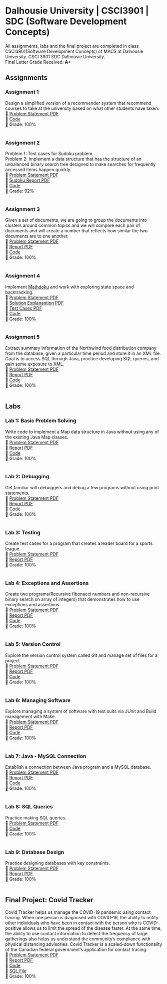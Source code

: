 # Dalhousie University | CSCI3901 | SDC (Software Development Concepts)
All assignments, labs and the final project are completed in class CSCI3901(Software Development Concepts) of MACS at Dalhousie University. CSCI 3901 SDC Dalhousie University.<br/>
Final Letter Grade Received: **A+**
<br/>

## Assignments
### Assignment 1
Design a simplified version of a recommender system that recommend courses to take at the university based on what other students have taken.<br/>
📄 [Problem Statement PDF](https://github.com/DhrumilShah98/Dalhousie_University_CSCI3901_SDC/blob/main/Assignment_1/Assignment_1.pdf)<br/>
📁 [Code](https://github.com/DhrumilShah98/Dalhousie_University_CSCI3901_SDC/blob/main/Assignment_1/Assignment1)<br/>
🏫 Grade: 100%<br/>
<br/>
### Assignment 2
Problem 1: Test cases for Sudoku problem.<br/>
Problem 2: Implement a data structure that has the structure of an unbalanced binary search tree designed to make searches for frequently accessed items happen quickly.<br/>
📄 [Problem Statement PDF](https://github.com/DhrumilShah98/Dalhousie_University_CSCI3901_SDC/blob/main/Assignment_2/Assignment_2.pdf)<br/>
📄 [Sudoku Report PDF](https://github.com/DhrumilShah98/Dalhousie_University_CSCI3901_SDC/blob/main/Assignment_2/Assignment_2_Sudoku_Report.pdf)<br/>
📁 [Code](https://github.com/DhrumilShah98/Dalhousie_University_CSCI3901_SDC/blob/main/Assignment_2/Assignment2)<br/>
🏫 Grade: 92%<br/>
<br/>
### Assignment 3
Given a set of documents, we are going to group the documents into clusters around common topics and we will compare each pair of documents and will create a number that reflects how similar the two documents are to one another.<br/>
📄 [Problem Statement PDF](https://github.com/DhrumilShah98/Dalhousie_University_CSCI3901_SDC/blob/main/Assignment_3/Assignment_3.pdf)<br/>
📄 [Report PDF](https://github.com/DhrumilShah98/Dalhousie_University_CSCI3901_SDC/blob/main/Assignment_3/Assignment_3_Report.pdf)<br/>
📁 [Code](https://github.com/DhrumilShah98/Dalhousie_University_CSCI3901_SDC/blob/main/Assignment_3/Assignment3)<br/>
🏫 Grade: 100%<br/>
<br/>
### Assignment 4
Implement [Mathdoku](http://www.mathdoku.com/) and work with exploring state space and backtracking.<br/>
📄 [Problem Statement PDF](https://github.com/DhrumilShah98/Dalhousie_University_CSCI3901_SDC/blob/main/Assignment_4/Assignment_4.pdf)<br/>
📄 [Solution Explanantion PDF](https://github.com/DhrumilShah98/Dalhousie_University_CSCI3901_SDC/blob/main/Assignment_4/Assignment_4_Solution_Explanation.pdf)<br/>
📄 [Test Cases PDF](https://github.com/DhrumilShah98/Dalhousie_University_CSCI3901_SDC/blob/main/Assignment_4/Assignment_4_Test_Cases.pdf)<br/>
📁 [Code](https://github.com/DhrumilShah98/Dalhousie_University_CSCI3901_SDC/blob/main/Assignment_4/Assignment4)<br/>
🏫 Grade: 100%<br/>
<br/>
### Assignment 5
Extract summary information of the Northwind food distribution company from the database, given a particular time period and store it in an XML file. Goal is to access SQL through Java, proctice developing SQL queries, and gain some exposure to XML.<br/>
📄 [Problem Statement PDF](https://github.com/DhrumilShah98/Dalhousie_University_CSCI3901_SDC/blob/main/Assignment_5/Assignment_5.pdf)<br/>
📄 [Report PDF](https://github.com/DhrumilShah98/Dalhousie_University_CSCI3901_SDC/blob/main/Assignment_5/Assignment_5_Report.pdf)<br/>
📁 [Code](https://github.com/DhrumilShah98/Dalhousie_University_CSCI3901_SDC/blob/main/Assignment_5/Assignment5)<br/>
🏫 Grade: 100%<br/>
<br/>
## Labs
### Lab 1: Basic Problem Solving
Write code to implement a Map data structure in Java without using any of the existing Java Map classes.<br/>
📄 [Problem Statement PDF](https://github.com/DhrumilShah98/Dalhousie_University_CSCI3901_SDC/blob/main/Lab_1/Lab_1.pdf)<br/>
📄 [Report PDF](https://github.com/DhrumilShah98/Dalhousie_University_CSCI3901_SDC/blob/main/Lab_1/Lab_1_Basic_Problem_Solving.pdf)<br/>
📁 [Code](https://github.com/DhrumilShah98/Dalhousie_University_CSCI3901_SDC/blob/main/Lab_1/Lab1Map)<br/>
🏫 Grade: 100%<br/>
<br/>
### Lab 2: Debugging
Get familiar with debuggers and debug a few programs without using print statements.<br/>
📄 [Problem Statement PDF](https://github.com/DhrumilShah98/Dalhousie_University_CSCI3901_SDC/blob/main/Lab_2/Lab_2.pdf)<br/>
📄 [Report PDF](https://github.com/DhrumilShah98/Dalhousie_University_CSCI3901_SDC/blob/main/Lab_2/Lab_2_Debugging.pdf)<br/>
📁 [Code](https://github.com/DhrumilShah98/Dalhousie_University_CSCI3901_SDC/blob/main/Lab_2/Lab2Debugging)<br/>
🏫 Grade: 100%<br/>
<br/>
### Lab 3: Testing
Create test cases for a program that creates a leader board for a sports league.<br/>
📄 [Problem Statement PDF](https://github.com/DhrumilShah98/Dalhousie_University_CSCI3901_SDC/blob/main/Lab_3/Lab_3.pdf)<br/>
📄 [Report PDF](https://github.com/DhrumilShah98/Dalhousie_University_CSCI3901_SDC/blob/main/Lab_3/Lab_3_Testing.pdf)<br/>
🏫 Grade: 100%<br/>
<br/>
### Lab 4: Exceptions and Assertions
Create two programs(Recursive fibonacci numbers and non-recursive binary search on array of integers) that demonstrates how to use exceptions and assertions.</br>
📄 [Problem Statement PDF](https://github.com/DhrumilShah98/Dalhousie_University_CSCI3901_SDC/blob/main/Lab_4/Lab_4.pdf)<br/>
📄 [Report PDF](https://github.com/DhrumilShah98/Dalhousie_University_CSCI3901_SDC/blob/main/Lab_4/Lab_4_Exceptions_And_Assertions.pdf)<br/>
📁 [Code](https://github.com/DhrumilShah98/Dalhousie_University_CSCI3901_SDC/blob/main/Lab_4/ExceptionsAndAssertions)<br/>
🏫 Grade: 100%<br/>
<br/>
### Lab 5: Version Control
Explore the version control system called Git and manage set of files for a project.<br/>
📄 [Problem Statement PDF](https://github.com/DhrumilShah98/Dalhousie_University_CSCI3901_SDC/blob/main/Lab_5/Lab_5.pdf)<br/>
📄 [Report PDF](https://github.com/DhrumilShah98/Dalhousie_University_CSCI3901_SDC/blob/main/Lab_5/Lab_5_Version_Control.pdf)<br/>
📁 [Code](https://github.com/DhrumilShah98/Dalhousie_University_CSCI3901_SDC/blob/main/Lab_5/HfxDonairExpress)<br/>
🏫 Grade: 100%<br/>
<br/>
### Lab 6: Managing Software
Explore managing a system of software with test suits via JUnit and Build management with Make.</br>
📄 [Problem Statement PDF](https://github.com/DhrumilShah98/Dalhousie_University_CSCI3901_SDC/blob/main/Lab_6/Lab_6.pdf)<br/>
📄 [Report PDF](https://github.com/DhrumilShah98/Dalhousie_University_CSCI3901_SDC/blob/main/Lab_6/Lab_6_Managing_Software.pdf)<br/>
📁 [Code](https://github.com/DhrumilShah98/Dalhousie_University_CSCI3901_SDC/blob/main/Lab_6/Makefile%20and%20UnitTests)<br/>
🏫 Grade: 100%<br/>
<br/>
### Lab 7: Java - MySQL Connection
Establish a connection between Java program and a MySQL database.<br/>
📄 [Problem Statement PDF](https://github.com/DhrumilShah98/Dalhousie_University_CSCI3901_SDC/blob/main/Lab_7/Lab_7.pdf)<br/>
📄 [Report PDF](https://github.com/DhrumilShah98/Dalhousie_University_CSCI3901_SDC/blob/main/Lab_7/Lab_7_Java_MySQL_Connection.pdf)<br/>
📁 [Code](https://github.com/DhrumilShah98/Dalhousie_University_CSCI3901_SDC/blob/main/Lab_7/Lab7JavaMySQLConnection)<br/>
🏫 Grade: 100%<br/>
<br/>
### Lab 8: SQL Queries
Practice making SQL queries.<br/>
📄 [Problem Statement PDF](https://github.com/DhrumilShah98/Dalhousie_University_CSCI3901_SDC/blob/main/Lab_8/Lab_8.pdf)<br/>
📁 [Code](https://github.com/DhrumilShah98/Dalhousie_University_CSCI3901_SDC/blob/main/Lab_8/solutions.sql)<br/>
🏫 Grade: 100%<br/>
<br/>
### Lab 9: Database Design
Practice designing databases with key constraints.</br>
📄 [Problem Statement PDF](https://github.com/DhrumilShah98/Dalhousie_University_CSCI3901_SDC/blob/main/Lab_9/Lab_9.pdf)<br/>
📄 [Report PDF](https://github.com/DhrumilShah98/Dalhousie_University_CSCI3901_SDC/blob/main/Lab_9/Lab_9_Database_Design.pdf)<br/>
🏫 Grade: 100%<br/>
<br/>
## Final Project: Covid Tracker
Covid Tracker helps us manage the COVID-19 pandemic using contact tracing. When one person is diagnosed with COVID-19, the ability to notify other individuals who have been in contact with the person who is COVID-positive allows us to limit the spread of the disease faster. At the same time, the ability to use contact information to detect the frequency of large gatherings also helps us understand the community’s compliance with physical distancing advisories. Covid Tracker is a scaled-down functionality of the Canadian federal government’s application for contact tracing.</br>
📄 [Problem Statement PDF](https://github.com/DhrumilShah98/Dalhousie_University_CSCI3901_SDC/blob/main/Final_Project/Final_project.pdf)<br/>
📄 [Report PDF](https://github.com/DhrumilShah98/Dalhousie_University_CSCI3901_SDC/blob/main/Final_Project/Final_Project_Report.pdf)<br/>
📁 [Code](https://github.com/DhrumilShah98/Dalhousie_University_CSCI3901_SDC/blob/main/Final_Project/FinalProject)<br/>
📁 [SQL File](https://github.com/DhrumilShah98/Dalhousie_University_CSCI3901_SDC/blob/main/Final_Project/covid_tracker.sql)<br/>
🏫 Grade: 100%<br/>
<br/>
